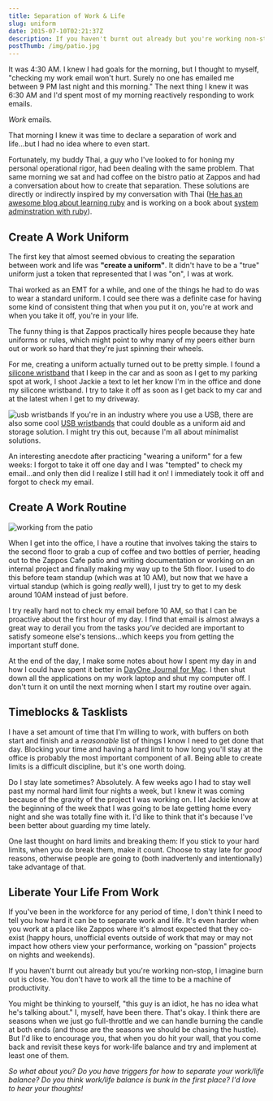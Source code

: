 ```yaml
---
title: Separation of Work & Life
slug: uniform
date: 2015-07-10T02:21:37Z
description: If you haven't burnt out already but you're working non-stop, I imagine burn out is close. These are the steps I took to get my life back.
postThumb: /img/patio.jpg
---
```


It was 4:30 AM. I knew I had goals for the morning, but I thought to myself, "checking my work email won't hurt. Surely no one has emailed me between 9 PM last night and this morning." The next thing I knew it was 6:30 AM and I'd spent most of my morning reactively responding to work emails.

_Work_ emails.

That morning I knew it was time to declare a separation of work and life...but I had no idea where to even start.

Fortunately, my buddy Thai, a guy who I've looked to for honing my personal operational rigor, had been dealing with the same problem. That same morning we sat and had coffee on the bistro patio at Zappos and had a conversation about how to create that separation. These solutions are directly or indirectly inspired by my conversation with Thai ([He has an awesome blog about learning ruby](http://thaiwood.io/) and is working on a book about [system adminstration with ruby](http://thaiwood.io/books/ruby-for-system-administrators/)).

## Create A Work Uniform

The first key that almost seemed obvious to creating the separation between work and life was **"create a uniform"**. It didn't have to be a "true" uniform just a token that represented that I was "on", I was at work.

Thai worked as an EMT for a while, and one of the things he had to do was to wear a standard uniform. I could see there was a definite case for having some kind of consistent thing that when you put it on, you're at work and when you take it off, you're in your life.

The funny thing is that Zappos practically hires people because they hate uniforms or rules, which might point to why many of my peers either burn out or work so hard that they're just spinning their wheels.

For me, creating a uniform actually turned out to be pretty simple. I found a [silicone wristband](https://www.reminderband.com/) that I keep in the car and as soon as I get to my parking spot at work, I shoot Jackie a text to let her know I'm in the office and done my silicone wristband. I try to take it off as soon as I get back to my car and at the latest when I get to my driveway.

![usb wristbands](http://ecx.images-amazon.com/images/I/31SJyHRxumL.jpg) If you're in an industry where you use a USB, there are also some cool [USB wristbands](http://www.amazon.com/Wristband-Flash-Memory-Drive-White/dp/B00HSW85V4/ref=pd_sim_147_6?ie=UTF8&refRID=1D1M8X1193AR8Z33V0JH) that could double as a uniform aid and storage solution. I might try this out, because I'm all about minimalist solutions.

An interesting anecdote after practicing "wearing a uniform" for a few weeks: I forgot to take it off one day and I was "tempted" to check my email...and only then did I realize I still had it on! I immediately took it off and forgot to check my email.

## Create A Work Routine

<img class="full align-none" title="working from the patio" alt="working from the patio" src="/img/patio.jpg" />

When I get into the office, I have a routine that involves taking the stairs to the second floor to grab a cup of coffee and two bottles of perrier, heading out to the Zappos Cafe patio and writing documentation or working on an internal project and finally making my way up to the 5th floor. I used to do this before team standup (which was at 10 AM), but now that we have a virtual standup (which is going _really_ well), I just try to get to my desk around 10AM instead of just before.

I try really hard not to check my email before 10 AM, so that I can be proactive about the first hour of my day. I find that email is almost always a great way to derail you from the tasks _you've_ decided are important to satisfy someone else's tensions...which keeps you from getting the important stuff done.

At the end of the day, I make some notes about how I spent my day in and how I could have spent it better in [DayOne Journal for Mac](http://dayoneapp.com/). I then shut down all the applications on my work laptop and shut my computer off. I don't turn it on until the next morning when I start my routine over again.

## Timeblocks & Tasklists

I have a set amount of time that I'm willing to work, with buffers on both start and finish and a _reasonable_ list of things I know I need to get done that day. Blocking your time and having a hard limit to how long you'll stay at the office is probably the most important component of all. Being able to create limits is a difficult discipline, but it's one worth doing.

Do I stay late sometimes? Absolutely. A few weeks ago I had to stay well past my normal hard limit four nights a week, but I knew it was coming because of the gravity of the project I was working on. I let Jackie know at the beginning of the week that I was going to be late getting home every night and she was totally fine with it. I'd like to think that it's because I've been better about guarding my time lately.

One last thought on hard limits and breaking them: If you stick to your hard limits, when you do break them, make it count. Choose to stay late for _good_ reasons, otherwise people are going to (both inadvertenly and intentionally) take advantage of that.

## Liberate Your Life From Work

If you've been in the workforce for any period of time, I don't think I need to tell you how hard it can be to separate work and life. It's even harder when you work at a place like Zappos where it's almost expected that they co-exist (happy hours, unofficial events outside of work that may or may not impact how others view your performance, working on "passion" projects on nights and weekends).

If you haven't burnt out already but you're working non-stop, I imagine burn out is close. You don't have to work all the time to be a machine of productivity.

You might be thinking to yourself, "this guy is an idiot, he has no idea what he's talking about." I, myself, have been there. That's okay. I think there are seasons when we just go full-throttle and we can handle burning the candle at both ends (and those are the seasons we should be chasing the hustle). But I'd like to encourage you, that when you do hit your wall, that you come back and revisit these keys for work-life balance and try and implement at least one of them.

_So what about you? Do you have triggers for how to separate your work/life balance? Do you think work/life balance is bunk in the first place? I'd love to hear your thoughts!_
